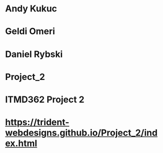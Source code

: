 # Andy Kukuc
# Geldi Omeri
# Daniel Rybski
# Project_2
# ITMD362 Project 2
# https://trident-webdesigns.github.io/Project_2/index.html
